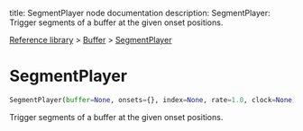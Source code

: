 title: SegmentPlayer node documentation
description: SegmentPlayer: Trigger segments of a buffer at the given onset positions.

[Reference library](../../index.md) > [Buffer](../index.md) > [SegmentPlayer](index.md)

# SegmentPlayer

```python
SegmentPlayer(buffer=None, onsets={}, index=None, rate=1.0, clock=None)
```

Trigger segments of a buffer at the given onset positions.

